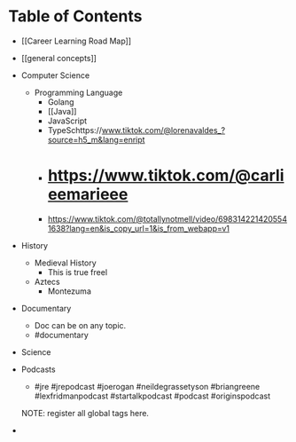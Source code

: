 # Table of Contents
- [[Career Learning Road Map]]
- [[general concepts]]
- Computer Science
	- Programming Language
		- Golang
		- [[Java]] 
		- JavaScript
		- TypeSchttps://www.tiktok.com/@lorenavaldes_?source=h5_m&lang=enript
		- # https://www.tiktok.com/@carlieemarieee
		- https://www.tiktok.com/@totallynotmell/video/6983142214205541638?lang=en&is_copy_url=1&is_from_webapp=v1
- History
	- Medieval History
		- This is true freel
	- Aztecs
		- Montezuma
- Documentary
	- Doc can be on any topic.
	- #documentary
- Science
- Podcasts
	- #jre #jrepodcast #joerogan #neildegrassetyson #briangreene #lexfridmanpodcast #startalkpodcast #podcast #originspodcast
	
	NOTE: register all global tags here.
- 